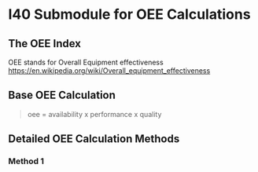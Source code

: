# I40 Submodule for OEE Calculations

## The OEE Index

OEE stands for Overall Equipment effectiveness 
https://en.wikipedia.org/wiki/Overall_equipment_effectiveness

## Base OEE Calculation

> oee = availability x performance x quality 


## Detailed OEE Calculation Methods

### Method 1
